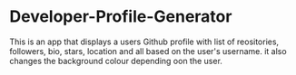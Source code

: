 # Developer-Profile-Generator

This is an app that displays a users Github profile with list of reositories, followers, bio, stars, location and all based on the user's username.
it also changes the background colour depending oon the user.
